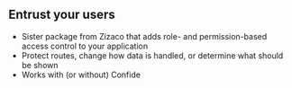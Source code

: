 ##  Entrust your users

<ul>
  <li class="fragment">Sister package from Zizaco that adds role- and permission-based access control to your application</li>
  <li class="fragment">Protect routes, change how data is handled, or determine what should be shown</li>
  <li class="fragment">Works with (or without) Confide</li>
</ul>